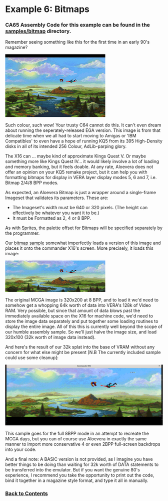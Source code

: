 # Example 6: Bitmaps

### CA65 Assembly Code for this example can be found in the [samples/bitmap](../samples/bitmap) directory.

Remember seeing something like this for the first time in an early 90's magazine?

![kq5](images/06-bitmaps-001.png)

Such colour, such wow! Your trusty C64 cannot do this. It can't even dream about running the seperately-released EGA version. This image is from that delicate time when we all had to start moving to Amigas or 'IBM Compatibles' to even have a hope of running KQ5 from its 395 High-Density disks in all of its intended 256 Colour, AdLib-parping glory.

The X16 can ... maybe kind of approximate Kings Quest V. Or maybe something more like Kings Quest IV... it would likely involve a lot of loading and memory banking, but it feels doable. At any rate, Aloevera does not offer an opinion on your KQ5 remake project, but it can help you with formatting bitmaps for display in VERA layer display modes 5, 6 and 7, i.e. Bitmap 2/4/8 BPP modes.

As expected, an Aloevera Bitmap is just a wrapper around a single-frame Imageset that validates its parameters. These are:

* The Imageset's width must be 640 or 320 pixels. (The height can effectively be whatever you want it to be.)
* It must be Formatted as 2, 4 or 8 BPP.

As with Sprites, the palette offset for Bitmaps will be specified separately by the programmer.

Our [bitmap sample](../samples/bitmap) somewhat imperfectly loads a version of this image and places it onto the commander X16's screen. More precisely, it loads this image:

![kq5](images/06-bitmaps-002.png)

The original MCGA image is 320x200 at 8 BPP, and to load it we'd need to somehow get a whopping 64k worth of data into VERA's 128k of Video RAM. Very possible, but since that amount of data blows past the immediately available space on the X16 for machine code, we'd need to store the image data separately and put together some loading routines to display the entire image. All of this this is currently well beyond the scope of our humble assembly sample. So we'll just halve the image size, and load 320x100 (32k worth of image data instead).

And here's the result of our 32k splat into the base of VRAM without any concern for what else might be present [N.B The currently included sample could use some cleanup]:

![kq5](images/06-bitmaps-003.png)

This sample goes for the full 8BPP mode in an attempt to recreate the MCGA days, but you can of course use Aloevera in exactly the same manner to import more conservative 4 or even 2BPP full-screen backdrops into your code.

And a final note: A BASIC version is not provided, as I imagine you have better things to be doing than waiting for 32k worth of DATA statements to be transferred into the emulator. But if you want the genuine 80's experience, I recommend you take the opportunity to print out the code, bind it together in a magazine style format, and type it all in manually.

### [Back to Contents](./readme.md)

